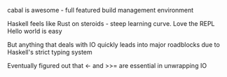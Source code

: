 cabal is awesome - full featured build management environment

Haskell feels like Rust on steroids - steep learning curve.
Love the REPL
Hello world is easy

But anything that deals with IO quickly leads into major roadblocks due to
Haskell's strict typing system

Eventually figured out that <- and >>= are essential in unwrapping IO
